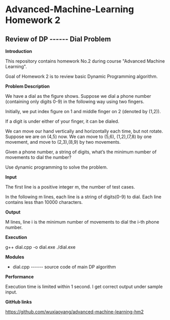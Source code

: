 # Advanced-Machine-Learning Homework 2
## Review of DP ------ Dial Problem

**Introduction**

This repository contains homework No.2 during course "Advanced Machine Learning".

Goal of Homework 2 is to review basic Dynamic Programming algorithm.

**Problem Description**

We have a dial as the figure shows. Suppose we dial a phone number (containing only digits 0-9) in the following way using two fingers. 

Initially, we put index figure on 1 and middle finger on 2 (denoted by (1,2)).

If a digit is under either of your finger, it can be dialed.

We can move our hand vertically and horizontally each time, but not rotate. Suppose we are on (4,5) now. We can move to (5,6), (1,2),(7,8) by one movement, and move to (2,3),(8,9) by two movements. 

Given a phone number, a string of digits, what’s the minimum number of movements to dial the number?

Use dynamic programming to solve the problem.

**Input**

The first line is a positive integer m, the number of test cases.

In the following m lines, each line is a string of digits(0-9) to dial. Each line contains less than 10000 characters.

**Output**

M lines, line i is the minimum number of movements to dial the i-th phone number.

**Execution**

g++ dial.cpp -o dial.exe
./dial.exe

**Modules**

+ dial.cpp ------ source code of main DP algorithm

**Performance**

Execution time is limited within 1 second.
I get correct output under sample input.

**GitHub links**

https://github.com/wuxiaoyang/advanced-machine-learning-hm2

